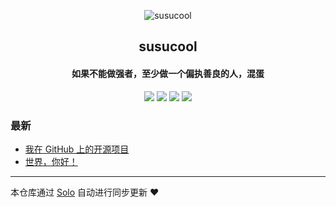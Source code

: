 <p align="center"><img alt="susucool" src="https://static.b3log.org/images/brand/solo-32.png"></p><h2 align="center">
susucool
</h2>

<h4 align="center">如果不能做强者，至少做一个偏执善良的人，混蛋</h4>
<p align="center"><a title="susucool" target="_blank" href="https://github.com/susucool527237808/solo-blog"><img src="https://img.shields.io/github/last-commit/susucool527237808/solo-blog.svg?style=flat-square&color=FF9900"></a>
<a title="GitHub repo size in bytes" target="_blank" href="https://github.com/susucool527237808/solo-blog"><img src="https://img.shields.io/github/repo-size/susucool527237808/solo-blog.svg?style=flat-square"></a>
<a title="Solo Version" target="_blank" href="https://github.com/b3log/solo/releases"><img src="https://img.shields.io/badge/solo-3.6.3-f1e05a.svg?style=flat-square&color=blueviolet"></a>
<a title="Hits" target="_blank" href="https://github.com/b3log/hits"><img src="https://hits.b3log.org/susucool527237808/solo-blog.svg"></a></p>

### 最新

* [我在 GitHub 上的开源项目](https://www.susucool.com/my-github-repos)
* [世界，你好！](https://www.susucool.com/hello-solo)



---

本仓库通过 [Solo](https://github.com/b3log/solo) 自动进行同步更新 ❤️ 